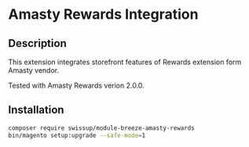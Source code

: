 # Amasty Rewards Integration

## Description

This extension integrates storefront features of Rewards extension form Amasty vendor.

Tested with Amasty Rewards verion 2.0.0.

## Installation

```bash
composer require swissup/module-breeze-amasty-rewards
bin/magento setup:upgrade --safe-mode=1
```
